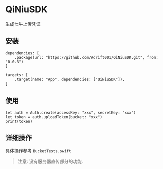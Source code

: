 # QiNiuSDK

生成七牛上传凭证

## 安装

```
dependencies: [
    .package(url: "https://github.com/Adrift001/QiNiuSDK.git", from: "0.0.3")
]
```

```
targets: [
    .target(name: "App", dependencies: ["QiNiuSDK"]),
]
```

## 使用 

```
let auth = Auth.create(accessKey: "xxx", secretKey: "xxx")
let token = auth.uploadToken(bucket: "xxx")
print(token)
```

## 详细操作

具体操作参考 `BucketTests.swift`

> 注意: 没有服务器直传部分的功能.